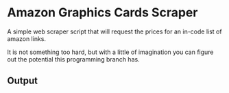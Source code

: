# Amazon Graphics Cards Scraper
A simple web scraper script that will request the prices for an in-code list of amazon links.

It is not something too hard, but with a little of imagination you can figure out the potential this programming branch has.

## Output

